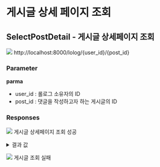 # 게시글 상세 페이지 조회

## SelectPostDetail - 게시글 상세페이지 조회

![](https://img.shields.io/badge/GET-blue?style=plastic&logo=appveyor&logo=GET) http://localhost:8000/lolog/{user_id}/{post_id}

### Parameter

**parma**

- user_id : 롤로그 소유자의 ID
- post_id : 댓글을 작성하고자 하는 게시글의 ID

### Responses

![](https://img.shields.io/badge/200-519800?style=plastic&logo=appveyor&logo=200) 게시글 상세페이지 조회 성공

<details>

<summary>결과 값</summary>

```json
   {
    "statusCode": 200,
    "series": [
        {
            "sort": 1,
            "id": 11,
            "title": "제목"
        },
        {
            "sort": 1,
            "id": 59,
            "title": "제목"
        }
    ],
    "post": {
        "user_id": 1,
        "login_id": "게시글 작성자의 login_id",
        "name": "게시글 작성자의 name",
        "profile_image": null,
        "about_me": "게시글 작성자의 한줄 소개",
        "post_id": 8,
        "title": "제목",
        "status": 1,
        "content": "내용",
        "create_at": "2022-11-29T08:56:51.998Z",
        "likes": 1,
        "tags": [
            {
                "tag_id": 1,
                "tag_name": "태그"
            }
        ],
        "comment_count": 11,
        "is_writer": "1",
        "is_follower": "1",
        "is_liked": "0",
    },
    "next_post": {
        "post_id": 9,
        "title": "다음 포스트"
    },
    "pre_post": {
        "post_id": 7,
        "title": "이전 포스트"
    },
    "comments": [
        {
            "post_id": 8,
            "user_id": 1,
            "comment_login_id": "댓글 작성자의 login_id",
            "comment_profile_image": null,
            "comment_id": 9,
            "content": "댓글 내용",
            "create_at": "2022-11-21T05:21:52.135Z",
            "nested_comments": [
                {
                    "comment_id": 10,
                    "content": "대댓글 1",
                    "user_id": 1,
                    "comment_login_id": "댓글 작성자의 login_id",
                    "create_at": "2022-11-21 14:27:16.393231",
                    "is_comments_writer": 1,
                    "comment_profile_image": null
                },
                {
                    "comment_id": 11,
                    "content": "대댓글 2",
                    "user_id": 1,
                    "comment_login_id": "댓글 작성자의 login_id",
                    "create_at": "2022-11-21 14:27:16.393231",
                    "is_comments_writer": 1,
                    "comment_profile_image": null
                },
            ],
            "is_comments_writer": 1
        },
    ],
    "interested": [
        {
            "post_title": "제목",
            "post_content": "내용",
            "post_thumbnail": "",
            "post_views": 3,
            "post_likes": 0,
            "post_comment_count": 0,
            "create_at": "2022-11-18T13:54:37.144Z",
            "user_login_id": "게시글 작성자의 login_id",
            "user_profile_image": null,
            "user_id": 1,
            "post_id": 5
        },
        {
            "post_title": "제목",
            "post_content": "내용",
            "post_thumbnail": "",
            "post_views": 0,
            "post_likes": 0,
            "post_comment_count": 0,
            "create_at": "2022-11-29T07:19:04.915Z",
            "user_login_id": "게시글 작성자의 login_id",
            "user_profile_image": null,
            "user_id": 3,
            "post_id": 60
        },
        ......
    ]
}
```

- series : 설정된 시리즈의 게시글 목록
- post : 게시글의 상세 페이지 내용. is_writer가 1일 땐 로그인한 사용자와, 작성자가 일치. 0일 경우엔 불일치
- next_post : 다음 게시글 정보
- pre_post : 이전 게시글 정보
- comments : 게시글에 작성된 댓글들의 목록. is_comments_writer 가 1일 땐 로그인한 사용자와, 작성자가 일치. 0일 경우엔 불일치.
- interested : 관심 있을 만한 포스트들의 목록.

</details>

![](https://img.shields.io/badge/403-DB3A00?style=plastic&logo=appveyor&logo=403) 게시글 조회 실패
